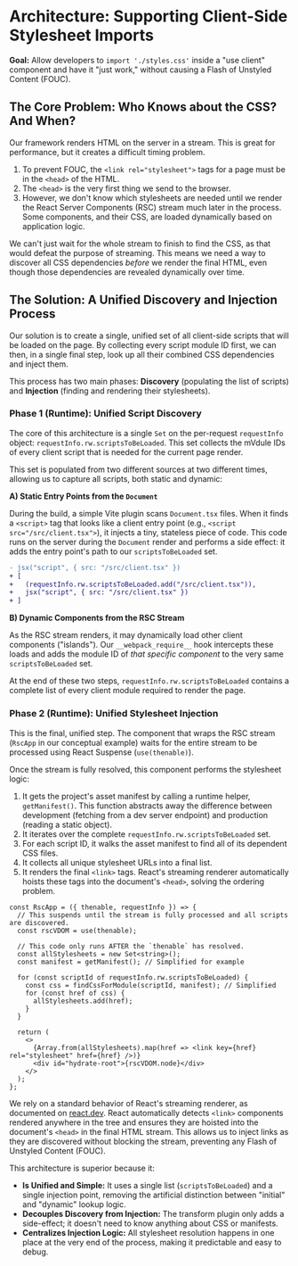 # Architecture: Supporting Client-Side Stylesheet Imports

**Goal:** Allow developers to `import './styles.css'` inside a "use client" component and have it "just work," without causing a Flash of Unstyled Content (FOUC).

## The Core Problem: Who Knows about the CSS? And When?

Our framework renders HTML on the server in a stream. This is great for performance, but it creates a difficult timing problem.

1.  To prevent FOUC, the `<link rel="stylesheet">` tags for a page must be in the `<head>` of the HTML.
2.  The `<head>` is the very first thing we send to the browser.
3.  However, we don't know which stylesheets are needed until we render the React Server Components (RSC) stream much later in the process. Some components, and their CSS, are loaded dynamically based on application logic.

We can't just wait for the whole stream to finish to find the CSS, as that would defeat the purpose of streaming. This means we need a way to discover all CSS dependencies *before* we render the final HTML, even though those dependencies are revealed dynamically over time.

## The Solution: A Unified Discovery and Injection Process

Our solution is to create a single, unified set of all client-side scripts that will be loaded on the page. By collecting every script module ID first, we can then, in a single final step, look up all their combined CSS dependencies and inject them.

This process has two main phases: **Discovery** (populating the list of scripts) and **Injection** (finding and rendering their stylesheets).

### Phase 1 (Runtime): Unified Script Discovery

The core of this architecture is a single `Set` on the per-request `requestInfo` object: `requestInfo.rw.scriptsToBeLoaded`. This set collects the mVdule IDs of every client script that is needed for the current page render.

This set is populated from two different sources at two different times, allowing us to capture all scripts, both static and dynamic:

**A) Static Entry Points from the `Document`**

During the build, a simple Vite plugin scans `Document.tsx` files. When it finds a `<script>` tag that looks like a client entry point (e.g., `<script src="/src/client.tsx">`), it injects a tiny, stateless piece of code. This code runs on the server during the `Document` render and performs a side effect: it adds the entry point's path to our `scriptsToBeLoaded` set.

```diff
- jsx("script", { src: "/src/client.tsx" })
+ [
+   (requestInfo.rw.scriptsToBeLoaded.add("/src/client.tsx")),
+   jsx("script", { src: "/src/client.tsx" })
+ ]
```

**B) Dynamic Components from the RSC Stream**

As the RSC stream renders, it may dynamically load other client components ("islands"). Our `__webpack_require__` hook intercepts these loads and adds the module ID of *that specific component* to the very same `scriptsToBeLoaded` set.

At the end of these two steps, `requestInfo.rw.scriptsToBeLoaded` contains a complete list of every client module required to render the page.

### Phase 2 (Runtime): Unified Stylesheet Injection

This is the final, unified step. The component that wraps the RSC stream (`RscApp` in our conceptual example) waits for the entire stream to be processed using React Suspense (`use(thenable)`).

Once the stream is fully resolved, this component performs the stylesheet logic:
1.  It gets the project's asset manifest by calling a runtime helper, `getManifest()`. This function abstracts away the difference between development (fetching from a dev server endpoint) and production (reading a static object).
2.  It iterates over the complete `requestInfo.rw.scriptsToBeLoaded` set.
3.  For each script ID, it walks the asset manifest to find all of its dependent CSS files.
4.  It collects all unique stylesheet URLs into a final list.
5.  It renders the final `<link>` tags. React's streaming renderer automatically hoists these tags into the document's `<head>`, solving the ordering problem.

```tsx
const RscApp = ({ thenable, requestInfo }) => {
  // This suspends until the stream is fully processed and all scripts are discovered.
  const rscVDOM = use(thenable);

  // This code only runs AFTER the `thenable` has resolved.
  const allStylesheets = new Set<string>();
  const manifest = getManifest(); // Simplified for example

  for (const scriptId of requestInfo.rw.scriptsToBeLoaded) {
    const css = findCssForModule(scriptId, manifest); // Simplified
    for (const href of css) {
      allStylesheets.add(href);
    }
  }

  return (
    <>
      {Array.from(allStylesheets).map(href => <link key={href} rel="stylesheet" href={href} />)}
      <div id="hydrate-root">{rscVDOM.node}</div>
    </>
  );
};
```

We rely on a standard behavior of React's streaming renderer, as documented on [react.dev](https://react.dev/reference/react-dom/components/link#special-rendering-behavior). React automatically detects `<link>` components rendered anywhere in the tree and ensures they are hoisted into the document's `<head>` in the final HTML stream. This allows us to inject links as they are discovered without blocking the stream, preventing any Flash of Unstyled Content (FOUC).

This architecture is superior because it:
-   **Is Unified and Simple:** It uses a single list (`scriptsToBeLoaded`) and a single injection point, removing the artificial distinction between "initial" and "dynamic" lookup logic.
-   **Decouples Discovery from Injection:** The transform plugin only adds a side-effect; it doesn't need to know anything about CSS or manifests.
-   **Centralizes Injection Logic:** All stylesheet resolution happens in one place at the very end of the process, making it predictable and easy to debug.

